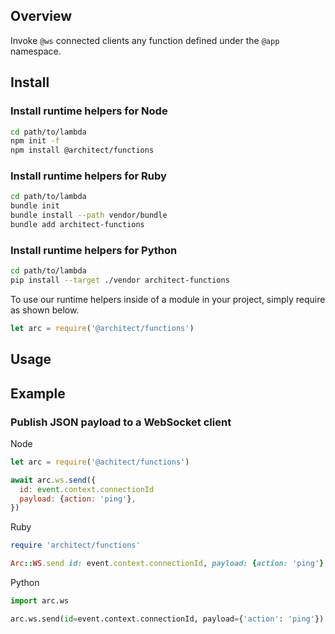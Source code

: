 ## Overview

Invoke `@ws` connected clients any function defined under the `@app` namespace.

## Install

### Install runtime helpers for Node

```bash
cd path/to/lambda
npm init -f
npm install @architect/functions
```

### Install runtime helpers for Ruby

```bash
cd path/to/lambda
bundle init
bundle install --path vendor/bundle
bundle add architect-functions
```

### Install runtime helpers for Python

```bash
cd path/to/lambda
pip install --target ./vendor architect-functions
```

To use our runtime helpers inside of a module in your project, simply require as shown below.

```js
let arc = require('@architect/functions')
```

## Usage

## Example

### Publish JSON payload to a WebSocket client

Node

```javascript
let arc = require('@achitect/functions')

await arc.ws.send({
  id: event.context.connectionId
  payload: {action: 'ping'},
})
```

Ruby

```ruby
require 'architect/functions'

Arc::WS.send id: event.context.connectionId, payload: {action: 'ping'}
```

Python

```python
import arc.ws

arc.ws.send(id=event.context.connectionId, payload={'action': 'ping'})
```

